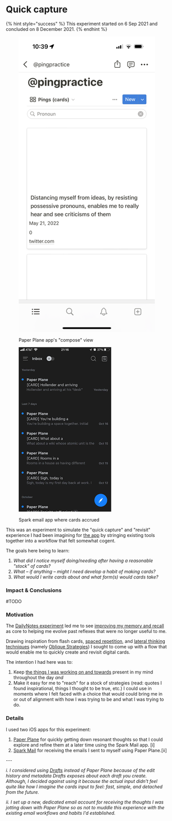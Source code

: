 # Quick capture



{% hint style="success" %}
This experiment started on 6 Sep 2021 and concluded on 8 December 2021.
{% endhint %}

<div>

<figure><img src="../.gitbook/assets/image (3).png" alt="A screenshot of the Paper Plane iPhone app&#x27;s compose view."><figcaption><p>Paper Plane app's "compose" view</p></figcaption></figure>

 

<figure><img src="../.gitbook/assets/image (3) (1).png" alt=""><figcaption><p>Spark email app where cards accrued</p></figcaption></figure>

</div>

This was an experiment to simulate the "quick capture" and "revisit" experience I had been imagining for [the app](../app.md) by stringing existing tools together into a workflow that felt somewhat cogent.

The goals here being to learn:

1. _What did I notice myself doing/needing after having a reasonable "stock" of cards?_
2. _What – if anything – might I need develop a habit of making cards?_
3. _What would I write cards about and what form(s) would cards take?_

### Impact & Conclusions

\#TODO

### Motivation&#x20;

The [DailyNotes experiment](dailynotes.md) led me to see [improving my memory and recall](../need-memory.md) as core to helping me evolve past reflexes that were no longer useful to me.&#x20;

Drawing inspiration from flash cards, [spaced repetition](https://en.wikipedia.org/wiki/Spaced\_repetition), and [lateral thinking techniques](https://en.wikipedia.org/wiki/Lateral\_thinking) (namely [Oblique Strategies](https://en.wikipedia.org/wiki/Oblique\_Strategies)) I sought to come up with a flow that would enable me to quickly create and revisit digital cards.

The intention I had here was to:

1. Keep [the things I was working on and towards](weeklynotes.md) present in my mind throughout the day _and_
2. Make it easy for me to "reach" for a stock of strategies (read: quotes I found inspirational, things I thought to be true, etc.) I could use in moments where I felt faced with a choice that would could bring me in or out of alignment with how I was trying to be and what I was trying to do.

### Details

I used two iOS apps for this experiment:

1. [Paper Plane](https://apps.apple.com/us/app/paper-plane-email/id1486124719) for quickly getting down resonant thoughts so that I could explore and refine them at a later time using the Spark Mail app. \[i]&#x20;
2. [Spark Mail](https://sparkmailapp.com/) for receiving the emails I sent to myself using Paper Plane.\[ii]&#x20;

\---

_i. I considered using_ [_Drafts_](https://paperplane.williamhockey.com/) _instead of Paper Plane because of the edit history and metadata Drafts exposes about each draft you create. Although, I decided against using it because the actual input didn't feel quite like how I imagine the cards input to feel: fast, simple, and detached from the future._

_ii. I set up a new, dedicated email account for receiving the thoughts I was jotting down with Paper Plane so as not to muddle this experience with the existing email workflows and habits I'd established._
